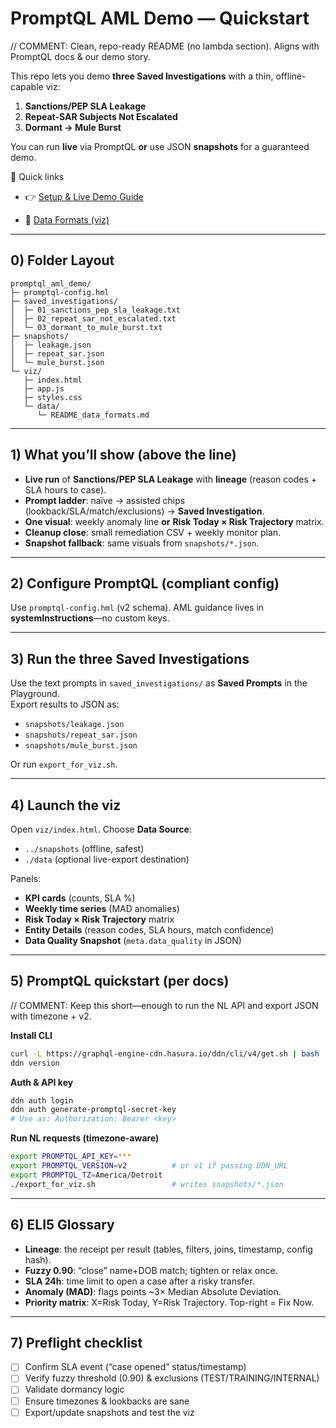 # PromptQL AML Demo — Quickstart
// COMMENT: Clean, repo-ready README (no lambda section). Aligns with PromptQL docs & our demo story.

This repo lets you demo **three Saved Investigations** with a thin, offline-capable viz:
1) **Sanctions/PEP SLA Leakage**
2) **Repeat-SAR Subjects Not Escalated**
3) **Dormant → Mule Burst**

You can run **live** via PromptQL **or** use JSON **snapshots** for a guaranteed demo.

🔎 Quick links

- 👉 [Setup & Live Demo Guide](./viz)            

- 🧭 [Data Formats (viz)](./viz/data)
---

## 0) Folder Layout
```
promptql_aml_demo/
├─ promptql-config.hml
├─ saved_investigations/
│  ├─ 01_sanctions_pep_sla_leakage.txt
│  ├─ 02_repeat_sar_not_escalated.txt
│  └─ 03_dormant_to_mule_burst.txt
├─ snapshots/
│  ├─ leakage.json
│  ├─ repeat_sar.json
│  └─ mule_burst.json
└─ viz/
   ├─ index.html
   ├─ app.js
   ├─ styles.css
   └─ data/
      └─ README_data_formats.md
```

---

## 1) What you’ll show (above the line)
- **Live run** of **Sanctions/PEP SLA Leakage** with **lineage** (reason codes + SLA hours to case).
- **Prompt ladder**: naïve → assisted chips (lookback/SLA/match/exclusions) → **Saved Investigation**.
- **One visual**: weekly anomaly line **or** **Risk Today × Risk Trajectory** matrix.
- **Cleanup close**: small remediation CSV + weekly monitor plan.
- **Snapshot fallback**: same visuals from `snapshots/*.json`.

---

## 2) Configure PromptQL (compliant config)
Use `promptql-config.hml` (v2 schema). AML guidance lives in **systemInstructions**—no custom keys.

---

## 3) Run the three Saved Investigations
Use the text prompts in `saved_investigations/` as **Saved Prompts** in the Playground.  
Export results to JSON as:
- `snapshots/leakage.json`
- `snapshots/repeat_sar.json`
- `snapshots/mule_burst.json`

Or run `export_for_viz.sh`.

---

## 4) Launch the viz
Open `viz/index.html`. Choose **Data Source**:
- `../snapshots` (offline, safest)
- `./data` (optional live-export destination)

Panels:
- **KPI cards** (counts, SLA %)
- **Weekly time series** (MAD anomalies)
- **Risk Today × Risk Trajectory** matrix
- **Entity Details** (reason codes, SLA hours, match confidence)
- **Data Quality Snapshot** (`meta.data_quality` in JSON)

---

## 5) PromptQL quickstart (per docs)
// COMMENT: Keep this short—enough to run the NL API and export JSON with timezone + v2.

**Install CLI**
```bash
curl -L https://graphql-engine-cdn.hasura.io/ddn/cli/v4/get.sh | bash
ddn version
```

**Auth & API key**
```bash
ddn auth login
ddn auth generate-promptql-secret-key
# Use as: Authorization: Bearer <key>
```

**Run NL requests (timezone-aware)**
```bash
export PROMPTQL_API_KEY=***
export PROMPTQL_VERSION=v2          # or v1 if passing DDN_URL
export PROMPTQL_TZ=America/Detroit
./export_for_viz.sh                 # writes snapshots/*.json
```

---

## 6) ELI5 Glossary
- **Lineage**: the receipt per result (tables, filters, joins, timestamp, config hash).
- **Fuzzy 0.90**: “close” name+DOB match; tighten or relax once.
- **SLA 24h**: time limit to open a case after a risky transfer.
- **Anomaly (MAD)**: flags points ~3× Median Absolute Deviation.
- **Priority matrix**: X=Risk Today, Y=Risk Trajectory. Top-right = Fix Now.

---

## 7) Preflight checklist
- [ ] Confirm SLA event (“case opened” status/timestamp)
- [ ] Verify fuzzy threshold (0.90) & exclusions (TEST/TRAINING/INTERNAL)
- [ ] Validate dormancy logic
- [ ] Ensure timezones & lookbacks are sane
- [ ] Export/update snapshots and test the viz